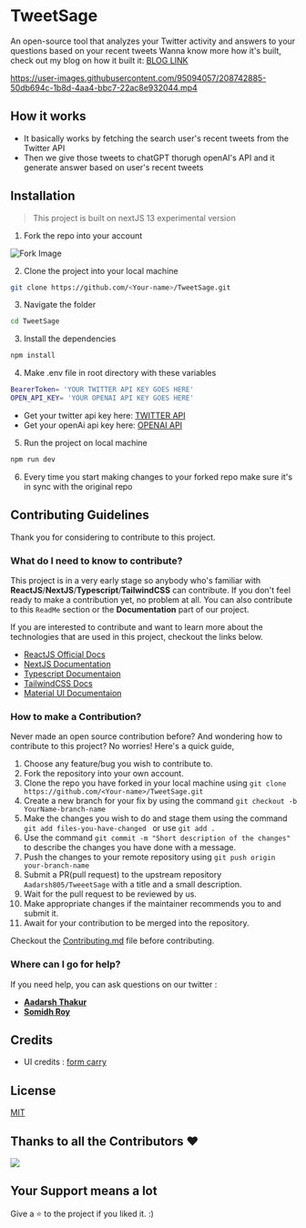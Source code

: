 # TweetSage

An open-source tool that analyzes your Twitter activity and answers to your questions based on your recent tweets
Wanna know more how it's built, check out my blog on how it built it: [BLOG LINK](https://aadarshthakur.hashnode.dev/how-i-built-tweetsage-by-using-chatgpt-and-twitter-api-together)

https://user-images.githubusercontent.com/95094057/208742885-50db694c-1b8d-4aa4-bbc7-22ac8e932044.mp4


## How it works

- It basically works by fetching the search user's recent tweets from the Twitter API
- Then we give those tweets to chatGPT thorugh openAI's API and it generate answer based on user's recent tweets 

<!-- 
## Tech Stack
<div align="left" gap="2">          
<img src="https://cdn.jsdelivr.net/gh/devicons/devicon/icons/react/react-original.svg" width=40 height=40/>
<img src="https://cdn.jsdelivr.net/gh/devicons/devicon/icons/nextjs/nextjs-original-wordmark.svg" />          
<img src="https://cdn.jsdelivr.net/gh/devicons/devicon/icons/typescript/typescript-original.svg" />
<img src="https://cdn.jsdelivr.net/gh/devicons/devicon/icons/tailwindcss/tailwindcss-plain.svg"  width=40 height=40/>
<img src="https://cdn.jsdelivr.net/gh/devicons/devicon/icons/materialui/materialui-original.svg" width=40 height=50/>
</div> 
-->


## Installation

> This project is built on nextJS 13 experimental version

1. Fork the repo into your account

![Fork Image](https://i.imgur.com/mNw6zxu.png)

2. Clone the project into your local machine

```sh
git clone https://github.com/<Your-name>/TweetSage.git
```

3. Navigate the folder

```sh
cd TweetSage
```

3. Install the dependencies

```sh
npm install
```
4. Make .env file in root directory with these variables

```sh
BearerToken= 'YOUR TWITTER API KEY GOES HERE'
OPEN_API_KEY= 'YOUR OPENAI API KEY GOES HERE'
```
- Get your twitter api key here: [TWITTER API](https://developer.twitter.com/en/products/twitter-api)
- Get your openAi api key here: [OPENAI API](https://openai.com/api/)

5. Run the project on local machine

```sh
npm run dev
```
6. Every time you start making changes to your forked repo make sure it's in sync with the original repo

## Contributing Guidelines

Thank you for considering to contribute to this project.

### What do I need to know to contribute?

This project is in a very early stage so anybody who's familiar with **ReactJS**/**NextJS**/**Typescript**/**TailwindCSS** can contribute. If you don't feel ready to make a contribution yet, no problem at all. You can also contribute to this `ReadMe` section or the **Documentation** part of our project.

If you are interested to contribute and want to learn more about the technologies that are used in this project, checkout the links below.

- [ReactJS Official Docs](https://reactjs.org/docs/getting-started.html)
- [NextJS Documentation](https://beta.nextjs.org/docs)
- [Typescript Documentaion](https://www.typescriptlang.org/docs/)
- [TailwindCSS Docs](https://tailwindcss.com/docs/installation)
- [Material UI Documentaion](https://mui.com/material-ui/getting-started/overview/)

### How to make a Contribution?

Never made an open source contribution before? And wondering how to contribute to this project?
No worries! Here's a quick guide,

1. Choose any feature/bug you wish to contribute to.
2. Fork the repository into your own account.
3. Clone the repo you have forked in your local machine using `git clone https://github.com/<Your-name>/TweetSage.git`
4. Create a new branch for your fix by using the command `git checkout -b YourName-branch-name `
5. Make the changes you wish to do and stage them using the command `git add files-you-have-changed ` or use `git add .`
6. Use the command `git commit -m "Short description of the changes"` to describe the changes you have done with a message.
7. Push the changes to your remote repository using `git push origin your-branch-name`
8. Submit a PR(pull request) to the upstream repository `Aadarsh805/TweeetSage` with a title and a small description.
9. Wait for the pull request to be reviewed by us.
10. Make appropriate changes if the maintainer recommends you to and submit it.
11. Await for your contribution to be merged into the repository.

Checkout the [Contributing.md](CONTRIBUTING.md) file before contributing.


### Where can I go for help?

If you need help, you can ask questions on our twitter :

- [**Aadarsh Thakur**](https://twitter.com/Aadarsh805)
- [**Somidh Roy**](https://twitter.com/RoySomidh)

## Credits

- UI credits : [form carry](https://formcarry.com)


## License

[MIT](LICENSE.md)


## Thanks to all the Contributors ❤️

<a href = "https://github.com/Aadarsh805/TweetSage/graphs/contributors">
  <img src = "https://contrib.rocks/image?repo=Aadarsh805/TweetSage"/>
</a>


## Your Support means a lot

Give a ⭐ to the project if you liked it. :)
